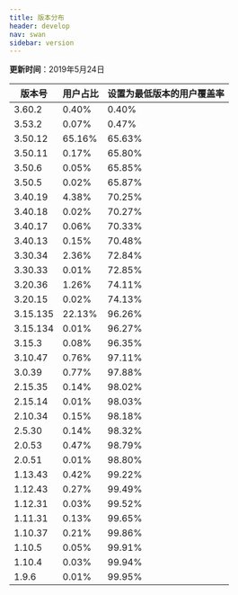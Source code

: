 ```yaml
---
title: 版本分布
header: develop
nav: swan
sidebar: version
---
```

**更新时间**：2019年5月24日

|版本号|用户占比|设置为最低版本的用户覆盖率|
|---|---|--|
|3.60.2|0.40%|0.40%|
|3.53.2|0.07%|0.47%|
|3.50.12|65.16%|65.63%|
|3.50.11|0.17%|65.80%|
|3.50.6|0.05%|65.85%|
|3.50.5|0.02%|65.87%|
|3.40.19|4.38%|70.25%|
|3.40.18|0.02%|70.27%|
|3.40.17|0.06%|70.33%|
|3.40.13|0.15%|70.48%|
|3.30.34|2.36%|72.84%|
|3.30.33|0.01%|72.85%|
|3.20.36|1.26%|74.11%|
|3.20.15|0.02%|74.13%|
|3.15.135|22.13%|96.26%|
|3.15.134|0.01%|96.27%|
|3.15.3|0.08%|96.35%|
|3.10.47|0.76%|97.11%|
|3.0.39|0.77%|97.88%|
|2.15.35|0.14%|98.02%|
|2.15.14|0.01%|98.03%|
|2.10.34|0.15%|98.18%|
|2.5.30|0.14%|98.32%|
|2.0.53|0.47%|98.79%|
|2.0.51|0.01%|98.80%|
|1.13.43|0.42%|99.22%|
|1.12.43|0.27%|99.49%|
|1.12.31|0.03%|99.52%|
|1.11.31|0.13%|99.65%|
|1.10.37|0.21%|99.86%|
|1.10.5|0.05%|99.91%|
|1.10.4|0.03%|99.94%|
|1.9.6|0.01%|99.95%|
